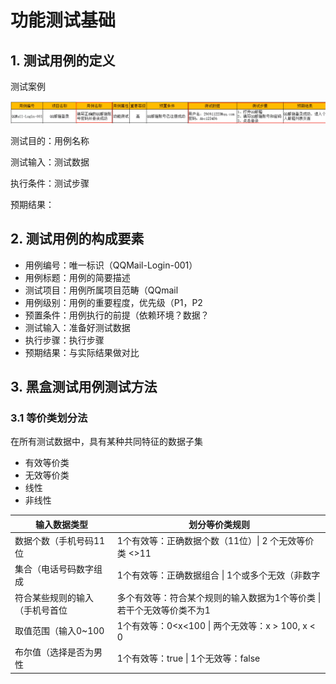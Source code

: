 # 功能测试基础

## 1. 测试用例的定义

测试案例

<img src="./%E5%8A%9F%E8%83%BD%E6%B5%8B%E8%AF%95%E5%9F%BA%E7%A1%80.assets/Screen%20Shot%202024-03-06%20at%2015.24.11-9709866.png" alt="Screen Shot 2024-03-06 at 15.24.11" />

测试目的：用例名称

测试输入：测试数据

执行条件：测试步骤

预期结果：



## 2. 测试用例的构成要素

- 用例编号：唯一标识（QQMail-Login-001）
- 用例标题：用例的简要描述
- 测试项目：用例所属项目范畴（QQmail
- 用例级别：用例的重要程度，优先级（P1，P2
- 预置条件：用例执行的前提（依赖环境？数据？
- 测试输入：准备好测试数据
- 执行步骤：执行步骤
- 预期结果：与实际结果做对比



## 3. 黑盒测试用例测试方法

### 3.1 等价类划分法

在所有测试数据中，具有某种共同特征的数据子集 

- 有效等价类
- 无效等价类
- 线性
- 非线性

| 输入数据类型                   | 划分等价类规则                                               |
| ------------------------------ | ------------------------------------------------------------ |
| 数据个数（手机号码11位         | 1个有效等：正确数据个数（11位）\| 2 个无效等价类 <>11        |
| 集合（电话号码数字组成         | 1个有效等：正确数据组合 \| 1个或多个无效（非数字             |
| 符合某些规则的输入（手机号首位 | 多个有效等：符合某个规则的输入数据为1个等价类 \| 若干个无效等价类不为1 |
| 取值范围（输入0~100            | 1个有效等：0<x<100 \| 两个无效等：x > 100, x < 0             |
| 布尔值（选择是否为男性         | 1个有效等：true \| 1个无效等：false                          |

 
